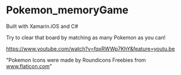 # Pokemon_memoryGame

Built with Xamarin.iOS and C#

Try to clear that board by matching as many Pokemon as you can!

https://www.youtube.com/watch?v=fqxRWWp7KhY&feature=youtu.be

"Pokemon Icons were made by Roundicons Freebies from www.flaticon.com"
